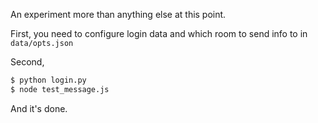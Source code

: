 An experiment more than anything else at this point.

First, you need to configure login data and which room to send info to in `data/opts.json`

Second,

```sh
$ python login.py
$ node test_message.js
```

And it's done.
